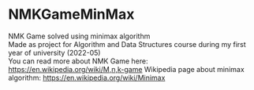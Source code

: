 # NMKGameMinMax
NMK Game solved using minimax algorithm\
Made as project for Algorithm and Data Structures course during my first year of university (2022-05)\
You can read more about NMK Game here: https://en.wikipedia.org/wiki/M,n,k-game
Wikipedia page about minimax algorithm: https://en.wikipedia.org/wiki/Minimax

